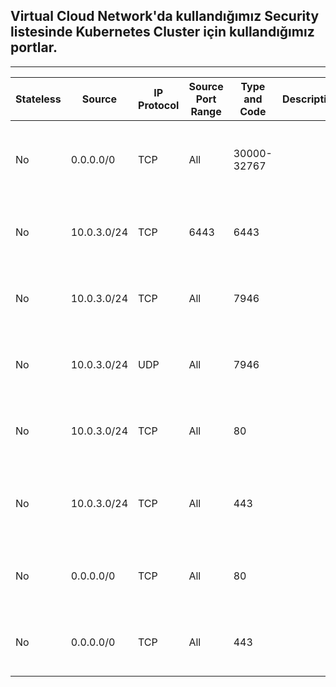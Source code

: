 ## Virtual Cloud Network'da kullandığımız Security listesinde Kubernetes Cluster için kullandığımız portlar.
---
| Stateless | Source      | IP Protocol | Source Port Range | Type and Code | Description | Actions                                             |
|-----------|-------------|-------------|-------------------|---------------|-------------|-----------------------------------------------------|
| No        | 0.0.0.0/0   | TCP         | All               | 30000-32767   |             | TCP traffic for ports: 30000-32767                  |
| No        | 10.0.3.0/24 | TCP         | 6443              | 6443          |             | TCP traffic for ports: 6443                         |
| No        | 10.0.3.0/24 | TCP         | All               | 7946          |             | TCP traffic for ports: 7946                         |
| No        | 10.0.3.0/24 | UDP         | All               | 7946          |             | UDP traffic for ports: 7946                         |
| No        | 10.0.3.0/24 | TCP         | All               | 80            |             | TCP traffic for ports: 80                           |
| No        | 10.0.3.0/24 | TCP         | All               | 443           |             | TCP traffic for ports: 443 HTTPS                    |
| No        | 0.0.0.0/0 | TCP         | All               | 80            |             | TCP traffic for ports: 80                           |
| No        | 0.0.0.0/0   | TCP         | All               | 443           |             | TCP traffic for ports: 443
